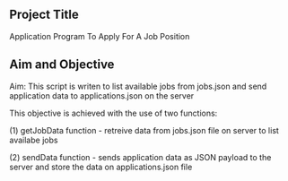 ## Project Title

Application Program To Apply For A Job Position

## Aim and Objective

Aim: This script is writen to list available jobs from jobs.json and send application data to applications.json on the server

This objective is achieved with the use of two functions:

(1) getJobData function - retreive data from jobs.json file on server to list availabe jobs 

(2) sendData function - sends application data as JSON payload to the server and store the data on applications.json file 
